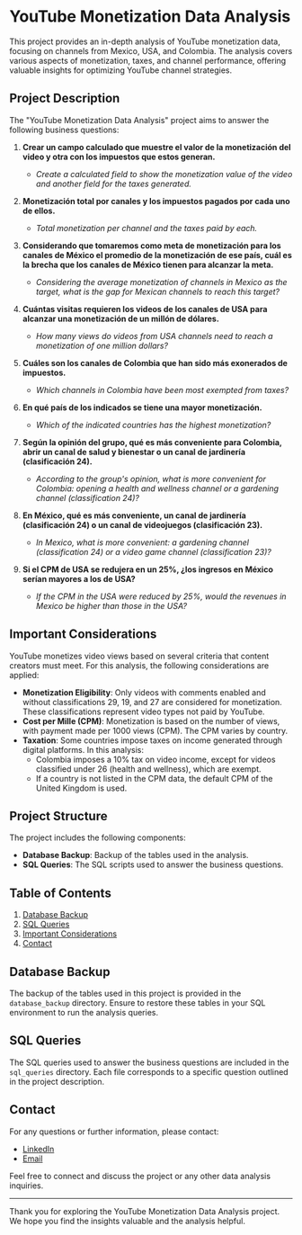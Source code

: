 # YouTube Monetization Data Analysis

This project provides an in-depth analysis of YouTube monetization data, focusing on channels from Mexico, USA, and Colombia. The analysis covers various aspects of monetization, taxes, and channel performance, offering valuable insights for optimizing YouTube channel strategies.

## Project Description

The "YouTube Monetization Data Analysis" project aims to answer the following business questions:

1. **Crear un campo calculado que muestre el valor de la monetización del video y otra con los impuestos que estos generan.**
   - *Create a calculated field to show the monetization value of the video and another field for the taxes generated.*

2. **Monetización total por canales y los impuestos pagados por cada uno de ellos.**
   - *Total monetization per channel and the taxes paid by each.*

3. **Considerando que tomaremos como meta de monetización para los canales de México el promedio de la monetización de ese país, cuál es la brecha que los canales de México tienen para alcanzar la meta.**
   - *Considering the average monetization of channels in Mexico as the target, what is the gap for Mexican channels to reach this target?*

4. **Cuántas visitas requieren los videos de los canales de USA para alcanzar una monetización de un millón de dólares.**
   - *How many views do videos from USA channels need to reach a monetization of one million dollars?*

5. **Cuáles son los canales de Colombia que han sido más exonerados de impuestos.**
   - *Which channels in Colombia have been most exempted from taxes?*

6. **En qué país de los indicados se tiene una mayor monetización.**
   - *Which of the indicated countries has the highest monetization?*

7. **Según la opinión del grupo, qué es más conveniente para Colombia, abrir un canal de salud y bienestar o un canal de jardinería (clasificación 24).**
   - *According to the group's opinion, what is more convenient for Colombia: opening a health and wellness channel or a gardening channel (classification 24)?*

8. **En México, qué es más conveniente, un canal de jardinería (clasificación 24) o un canal de videojuegos (clasificación 23).**
   - *In Mexico, what is more convenient: a gardening channel (classification 24) or a video game channel (classification 23)?*

9. **Si el CPM de USA se redujera en un 25%, ¿los ingresos en México serían mayores a los de USA?**
   - *If the CPM in the USA were reduced by 25%, would the revenues in Mexico be higher than those in the USA?*

## Important Considerations

YouTube monetizes video views based on several criteria that content creators must meet. For this analysis, the following considerations are applied:

- **Monetization Eligibility**: Only videos with comments enabled and without classifications 29, 19, and 27 are considered for monetization. These classifications represent video types not paid by YouTube.
- **Cost per Mille (CPM)**: Monetization is based on the number of views, with payment made per 1000 views (CPM). The CPM varies by country.
- **Taxation**: Some countries impose taxes on income generated through digital platforms. In this analysis:
  - Colombia imposes a 10% tax on video income, except for videos classified under 26 (health and wellness), which are exempt.
  - If a country is not listed in the CPM data, the default CPM of the United Kingdom is used.

## Project Structure

The project includes the following components:

- **Database Backup**: Backup of the tables used in the analysis.
- **SQL Queries**: The SQL scripts used to answer the business questions.

## Table of Contents

1. [Database Backup](#database-backup)
2. [SQL Queries](#sql-queries)
3. [Important Considerations](#important-considerations)
4. [Contact](#contact)

## Database Backup

The backup of the tables used in this project is provided in the `database_backup` directory. Ensure to restore these tables in your SQL environment to run the analysis queries.

## SQL Queries

The SQL queries used to answer the business questions are included in the `sql_queries` directory. Each file corresponds to a specific question outlined in the project description.

## Contact

For any questions or further information, please contact:

- [LinkedIn](www.linkedin.com/in/alberto-romero-14927a289)
- [Email](mailto:alberto.mendez1710@gmail.com)

Feel free to connect and discuss the project or any other data analysis inquiries.

---

Thank you for exploring the YouTube Monetization Data Analysis project. We hope you find the insights valuable and the analysis helpful.
